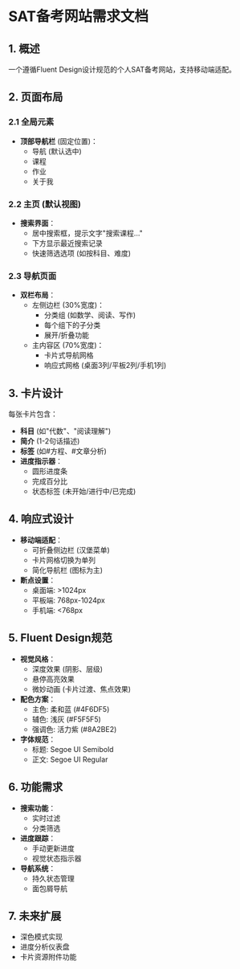 # SAT备考网站需求文档

## 1. 概述
一个遵循Fluent Design设计规范的个人SAT备考网站，支持移动端适配。

## 2. 页面布局

### 2.1 全局元素
- **顶部导航栏** (固定位置)：
  - 导航 (默认选中)
  - 课程
  - 作业
  - 关于我

### 2.2 主页 (默认视图)
- **搜索界面**：
  - 居中搜索框，提示文字"搜索课程..."
  - 下方显示最近搜索记录
  - 快速筛选选项 (如按科目、难度)

### 2.3 导航页面
- **双栏布局**：
  - 左侧边栏 (30%宽度)：
    - 分类组 (如数学、阅读、写作)
    - 每个组下的子分类
    - 展开/折叠功能
  - 主内容区 (70%宽度)：
    - 卡片式导航网格
    - 响应式网格 (桌面3列/平板2列/手机1列)

## 3. 卡片设计
每张卡片包含：
- **科目** (如"代数"、"阅读理解")
- **简介** (1-2句话描述)
- **标签** (如#方程、#文章分析)
- **进度指示器**：
  - 圆形进度条
  - 完成百分比
  - 状态标签 (未开始/进行中/已完成)

## 4. 响应式设计
- **移动端适配**：
  - 可折叠侧边栏 (汉堡菜单)
  - 卡片网格切换为单列
  - 简化导航栏 (图标为主)
- **断点设置**：
  - 桌面端: >1024px
  - 平板端: 768px-1024px
  - 手机端: <768px

## 5. Fluent Design规范
- **视觉风格**：
  - 深度效果 (阴影、层级)
  - 悬停高亮效果
  - 微妙动画 (卡片过渡、焦点效果)
- **配色方案**：
  - 主色: 柔和蓝 (#4F6DF5)
  - 辅色: 浅灰 (#F5F5F5)
  - 强调色: 活力紫 (#8A2BE2)
- **字体规范**：
  - 标题: Segoe UI Semibold
  - 正文: Segoe UI Regular

## 6. 功能需求
- **搜索功能**：
  - 实时过滤
  - 分类筛选
- **进度跟踪**：
  - 手动更新进度
  - 视觉状态指示器
- **导航系统**：
  - 持久状态管理
  - 面包屑导航

## 7. 未来扩展
- 深色模式实现
- 进度分析仪表盘
- 卡片资源附件功能 